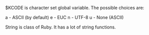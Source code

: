 $KCODE is character set global variable. The possible choices are:

a - ASCII (by default)
e - EUC
n - UTF-8
u - None (ASCII)

String is class of Ruby. It has a lot of string functions.